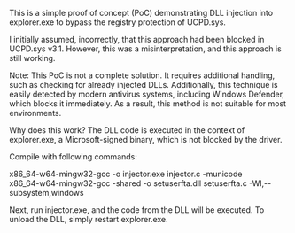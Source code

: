 This is a simple proof of concept (PoC) demonstrating DLL injection into explorer.exe to bypass the registry protection of UCPD.sys.

I initially assumed, incorrectly, that this approach had been blocked in UCPD.sys v3.1. However, this was a misinterpretation, and this approach is still working.

Note: This PoC is not a complete solution. It requires additional handling, such as checking for already injected DLLs. 
Additionally, this technique is easily detected by modern antivirus systems, including Windows Defender, which blocks it immediately. 
As a result, this method is not suitable for most environments.

Why does this work? The DLL code is executed in the context of explorer.exe, a Microsoft-signed binary, which is not blocked by the driver.

Compile with following commands: 

x86_64-w64-mingw32-gcc -o injector.exe injector.c -municode  
x86_64-w64-mingw32-gcc -shared -o setuserfta.dll setuserfta.c -Wl,--subsystem,windows

Next, run injector.exe, and the code from the DLL will be executed. To unload the DLL, simply restart explorer.exe.
